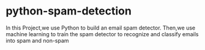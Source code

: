 # python-spam-detection
In this Project,we use Python to build an email spam detector. Then,we use machine learning to train the spam detector to recognize and classify emails into spam and non-spam
